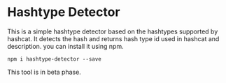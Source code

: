 # Hashtype Detector

This is a simple hashtype detector based on the hashtypes supported by hashcat. It detects the hash and returns hash type id used in hashcat and description.
you can install it using npm.

    npm i hashtype-detector --save

This tool is in beta phase.

